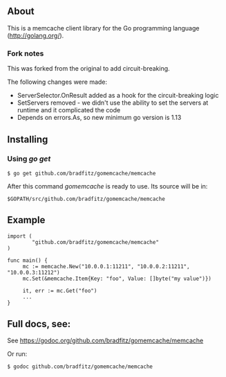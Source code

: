 ## About

This is a memcache client library for the Go programming language
(http://golang.org/).

### Fork notes

This was forked from the original to add circuit-breaking.

The following changes were made:

- ServerSelector.OnResult added as a hook for the circuit-breaking logic
- SetServers removed - we didn't use the ability to set the servers
  at runtime and it complicated the code
- Depends on errors.As, so new minimum go version is 1.13


## Installing

### Using *go get*

    $ go get github.com/bradfitz/gomemcache/memcache

After this command *gomemcache* is ready to use. Its source will be in:

    $GOPATH/src/github.com/bradfitz/gomemcache/memcache

## Example

    import (
            "github.com/bradfitz/gomemcache/memcache"
    )

    func main() {
         mc := memcache.New("10.0.0.1:11211", "10.0.0.2:11211", "10.0.0.3:11212")
         mc.Set(&memcache.Item{Key: "foo", Value: []byte("my value")})

         it, err := mc.Get("foo")
         ...
    }

## Full docs, see:

See https://godoc.org/github.com/bradfitz/gomemcache/memcache

Or run:

    $ godoc github.com/bradfitz/gomemcache/memcache

